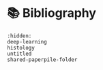 # <span>📚</span> Bibliography

```{toctree}
:hidden:
deep-learning
histology
untitled
shared-paperpile-folder
```

